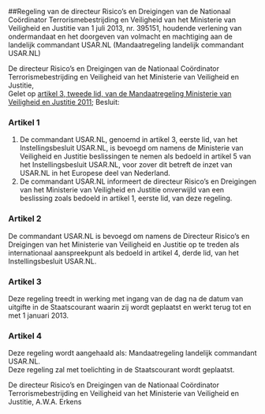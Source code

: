 <meta http-equiv='Content-Type' content='text/html; charset=utf-8' />

##Regeling van de directeur Risico’s en Dreigingen van de Nationaal Coördinator Terrorismebestrijding en Veiligheid van het Ministerie van Veiligheid en Justitie van 1 juli 2013, nr. 395151, houdende verlening van ondermandaat en het doorgeven van volmacht en machtiging aan de landelijk commandant USAR.NL (Mandaatregeling landelijk commandant USAR.NL)

De directeur Risico’s en Dreigingen van de Nationaal Coördinator Terrorismebestrijding en Veiligheid van het Ministerie van Veiligheid en Justitie,  
Gelet op [artikel 3, tweede lid, van de Mandaatregeling Ministerie van Veiligheid en Justitie 2011](../../../../../../ministeriele-regeling/mandaatregeling/ministerie/van/veiligheid/en/justitie/2011/BWBR0030842/README.md);
Besluit:    

### Artikel  1  

1.  De commandant USAR.NL, genoemd in artikel 3, eerste lid, van het Instellingsbesluit USAR.NL, is bevoegd om namens de Ministerie van Veiligheid en Justitie beslissingen te nemen als bedoeld in artikel 5 van het Instellingsbesluit USAR.NL, voor zover dit betreft de inzet van USAR.NL in het Europese deel van Nederland.   
2.  De commandant USAR.NL informeert de directeur Risico’s en Dreigingen van het Ministerie van Veiligheid en Justitie onverwijld van een beslissing zoals bedoeld in artikel 1, eerste lid, van deze regeling.   

### Artikel  2  

De commandant USAR.NL is bevoegd om namens de Directeur Risico’s en Dreigingen van het Ministerie van Veiligheid en Justitie op te treden als internationaal aanspreekpunt als bedoeld in artikel 4, derde lid, van het Instellingsbesluit USAR.NL.  

### Artikel  3  

Deze regeling treedt in werking met ingang van de dag na de datum van uitgifte in de Staatscourant waarin zij wordt geplaatst en werkt terug tot en met 1 januari 2013.  

### Artikel  4  

Deze regeling wordt aangehaald als: Mandaatregeling landelijk commandant USAR.NL.  
Deze regeling zal met toelichting in de Staatscourant wordt geplaatst.  

De directeur Risico’s en Dreigingen van de Nationaal Coördinator Terrorismebestrijding en Veiligheid van het Ministerie van Veiligheid en Justitie, 
A.W.A. Erkens     
